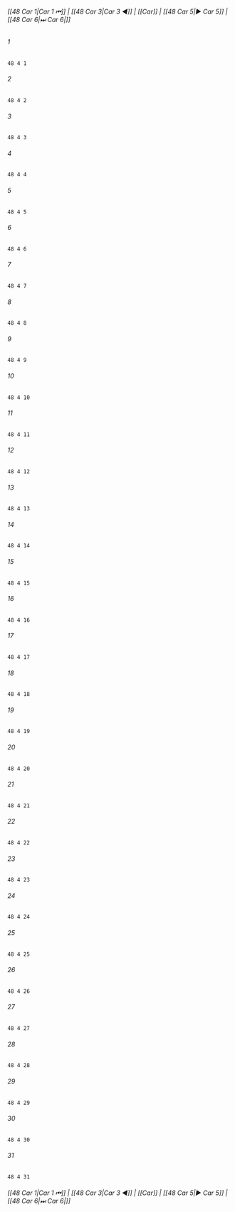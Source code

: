 
###### [[48 Car 1|Car 1 ⏮]] | [[48 Car 3|Car 3 ◀]] | [[Car]] | [[48 Car 5|▶ Car 5]] | [[48 Car 6|⏭ Car 6|]]

###### 1
``` verse
48 4 1 
```
###### 2
``` verse
48 4 2 
```
###### 3
``` verse
48 4 3 
```
###### 4
``` verse
48 4 4 
```
###### 5
``` verse
48 4 5 
```
###### 6
``` verse
48 4 6 
```
###### 7
``` verse
48 4 7 
```
###### 8
``` verse
48 4 8 
```
###### 9
``` verse
48 4 9 
```
###### 10
``` verse
48 4 10 
```
###### 11
``` verse
48 4 11 
```
###### 12
``` verse
48 4 12 
```
###### 13
``` verse
48 4 13 
```
###### 14
``` verse
48 4 14 
```
###### 15
``` verse
48 4 15 
```
###### 16
``` verse
48 4 16 
```
###### 17
``` verse
48 4 17 
```
###### 18
``` verse
48 4 18 
```
###### 19
``` verse
48 4 19 
```
###### 20
``` verse
48 4 20 
```
###### 21
``` verse
48 4 21 
```
###### 22
``` verse
48 4 22 
```
###### 23
``` verse
48 4 23 
```
###### 24
``` verse
48 4 24 
```
###### 25
``` verse
48 4 25 
```
###### 26
``` verse
48 4 26 
```
###### 27
``` verse
48 4 27 
```
###### 28
``` verse
48 4 28 
```
###### 29
``` verse
48 4 29 
```
###### 30
``` verse
48 4 30 
```
###### 31
``` verse
48 4 31 
```

###### [[48 Car 1|Car 1 ⏮]] | [[48 Car 3|Car 3 ◀]] | [[Car]] | [[48 Car 5|▶ Car 5]] | [[48 Car 6|⏭ Car 6|]]

